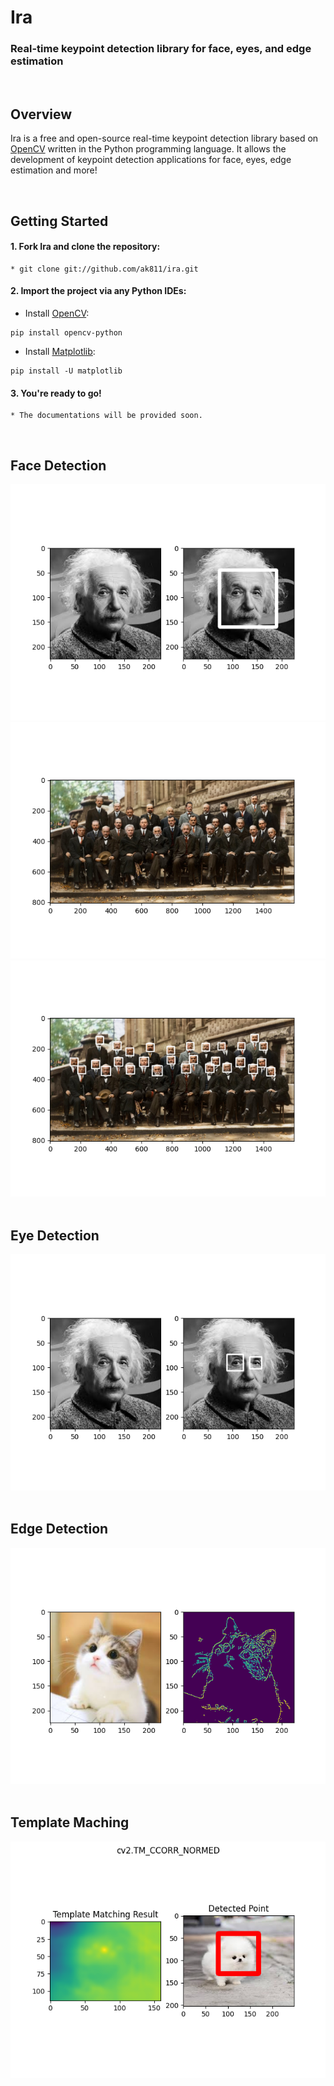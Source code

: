 # Ira

### Real-time keypoint detection library for face, eyes, and edge estimation

<br>

## Overview
Ira is a free and open-source real-time keypoint detection library based on [OpenCV](https://github.com/opencv/opencv) written in the Python programming language. It allows the development of keypoint detection applications for face, eyes, edge estimation and more!

<br>

## Getting Started
#### 1. Fork Ira and clone the repository:
  ```
  * git clone git://github.com/ak811/ira.git
  ```
#### 2. Import the project via any Python IDEs:
  * Install [OpenCV](https://github.com/opencv/opencv):
  ``` 
  pip install opencv-python
  ```
  * Install [Matplotlib](https://github.com/matplotlib/matplotlib):
  ```
  pip install -U matplotlib
  ```
#### 3. You're ready to go!
  ```
  * The documentations will be provided soon.
  ```
  
<!-- View Documentation -->


<br>

## Face Detection
<img src="data/albert_einstein_subplot.png"/>
<br>
<img src="data/solvay_conference_face_plot.png"/>
<img src="data/solvay_conference_plot_face_detected.png"/>
<br>
<br>

## Eye Detection
<img src="data/albert_einstein_eye_plot.png"/>
<br>
<br>

## Edge Detection
<img src="data/cat_edge_plot.png"/>
<br>
<br>

## Template Maching
<img src="data/template_maching_plot.png"/>
<br>
<br>
